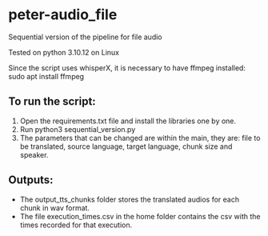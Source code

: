 # peter-audio_file
Sequential version of the pipeline for file audio 

Tested on python 3.10.12 on Linux 

Since the script uses whisperX, it is necessary to have ffmpeg installed:
  sudo apt install ffmpeg

## To run the script:
1. Open the requirements.txt file and install the libraries one by one.
2. Run python3 sequential_version.py
3. The parameters that can be changed are within the main, they are: file to be translated, source language, target language, chunk size and speaker.

## Outputs:
- The output_tts_chunks folder stores the translated audios for each chunk in wav format.
- The file execution_times.csv in the home folder contains the csv with the times recorded for that execution.

